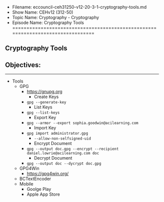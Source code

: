 - Filename: eccouncil-ceh31250-v12-20-3-1-cryptography-tools.md
- Show Name: CEHv12 (312-50)
- Topic Name: Cryptography - Cryptography
- Episode Name: Cryptography Tools
================================================================================


Cryptography Tools
--------------------------------------------------------------------------------

Objectives:
--------------------------------------------------------------------------------

--------------------------------------------------------------------------------


+ Tools
  - GPG
    + https://gnupg.org
      - Create Keys
	+ `gpg --generate-key`
      - List Keys
	+ `gpg --list-keys`
      - Export Key
	+ `gpg --armor --export sophia.goodwin@acilearning.com`
      - Import Key
	+ `gpg import administrator.gpg`
	  - `--allow-non-selfsigned-uid`
      - Encrypt Document
	+ `gpg --output doc.gpg --encrypt --recipient daniel.lowrie@acilearning.com doc`
      - Decrypt Document
	+ `gpg --output doc --dycrypt doc.gpg`
  - GPG4Win
    + https://gpg4win.org/
  - BCTextEncoder
  - Mobile
    + Goolge Play
    + Apple App Store
